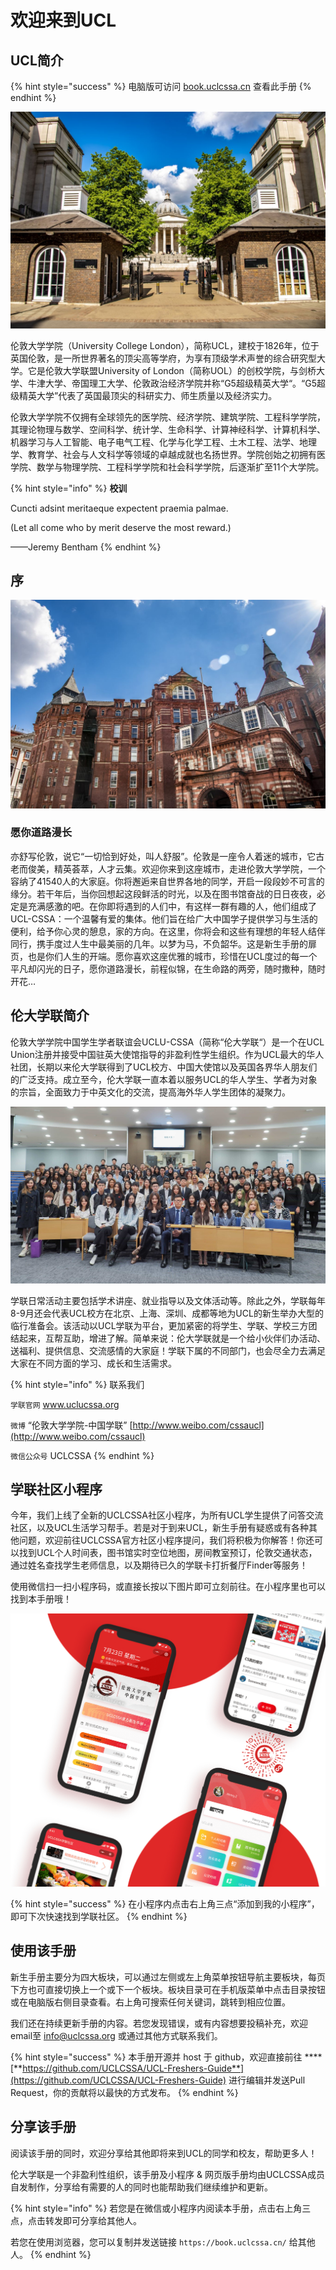 # 欢迎来到UCL

## UCL简介

{% hint style="success" %}
电脑版可访问 [book.uclcssa.cn](https://book.uclcssa.cn) 查看此手册
{% endhint %}

![UCL&#x6B63;&#x95E8;](.gitbook/assets/ucl1.jpg)

伦敦大学学院（University College London），简称UCL，建校于1826年，位于英国伦敦，是一所世界著名的顶尖高等学府，为享有顶级学术声誉的综合研究型大学。它是伦敦大学联盟University of London（简称UOL）的创校学院，与剑桥大学、牛津大学、帝国理工大学、伦敦政治经济学院并称“G5超级精英大学“。“G5超级精英大学”代表了英国最顶尖的科研实力、师生质量以及经济实力。

伦敦大学学院不仅拥有全球领先的医学院、经济学院、建筑学院、工程科学学院，其理论物理与数学、空间科学、统计学、生命科学、计算神经科学、计算机科学、机器学习与人工智能、电子电气工程、化学与化学工程、土木工程、法学、地理学、教育学、社会与人文科学等领域的卓越成就也名扬世界。学院创始之初拥有医学院、数学与物理学院、工程科学学院和社会科学学院，后逐渐扩至11个大学院。

{% hint style="info" %}
**校训**

Cuncti adsint meritaeque expectent praemia palmae. 

\(Let all come who by merit deserve the most reward.\) 

——Jeremy Bentham
{% endhint %}

## 序

![UCL&#x533B;&#x5B66;&#x697C;](.gitbook/assets/ucl2.jpg)

### 愿你道路漫长

亦舒写伦敦，说它“一切恰到好处，叫人舒服”。伦敦是一座令人着迷的城市，它古老而俊美，精英荟萃，人才云集。欢迎你来到这座城市，走进伦敦大学学院，一个容纳了41540人的大家庭。你将邂逅来自世界各地的同学，开启一段段妙不可言的缘分。若干年后，当你回想起这段鲜活的时光，以及在图书馆奋战的日日夜夜，必定是充满感激的吧。在你即将遇到的人们中，有这样一群有趣的人，他们组成了UCL-CSSA：一个温馨有爱的集体。他们旨在给广大中国学子提供学习与生活的便利，给予你心灵的憩息，家的方向。在这里，你将会和这些有理想的年轻人结伴同行，携手度过人生中最美丽的几年。以梦为马，不负韶华。这是新生手册的扉页，也是你们人生的开端。愿你喜欢这座优雅的城市，珍惜在UCL度过的每一个平凡却闪光的日子，愿你道路漫长，前程似锦，在生命路的两旁，随时撒种，随时开花…

## 伦大学联简介

伦敦大学学院中国学生学者联谊会UCLU-CSSA（简称“伦大学联“）是一个在UCL Union注册并接受中国驻英大使馆指导的非盈利性学生组织。作为UCL最大的华人社团，长期以来伦大学联得到了UCL校方、中国大使馆以及英国各界华人朋友们的广泛支持。成立至今，伦大学联一直本着以服务UCL的华人学生、学者为对象的宗旨，全面致力于中英文化的交流，提高海外华人学生团体的凝聚力。

![](.gitbook/assets/uclcssa.jpg)

学联日常活动主要包括学术讲座、就业指导以及文体活动等。除此之外，学联每年8-9月还会代表UCL校方在北京、上海、深圳、成都等地为UCL的新生举办大型的临行准备会。该活动以UCL学联为平台，更加紧密的将学生、学联、学校三方团结起来，互帮互助，增进了解。简单来说：伦大学联就是一个给小伙伴们办活动、送福利、提供信息、交流感情的大家庭！学联下属的不同部门，也会尽全力去满足大家在不同方面的学习、成长和生活需求。

{% hint style="info" %}
联系我们

`学联官网` www.uclucssa.org

`微博` “伦敦大学学院-中国学联” [http://www.weibo.com/cssaucl](http://www.weibo.com/cssaucl) 

`微信公众号` UCLCSSA
{% endhint %}

## 学联社区小程序

今年，我们上线了全新的UCLCSSA社区小程序，为所有UCL学生提供了问答交流社区，以及UCL生活学习帮手。若是对于到来UCL，新生手册有疑惑或有各种其他问题，欢迎前往UCLCSSA官方社区小程序提问，我们将积极为你解答！你还可以找到UCL个人时间表，图书馆实时空位地图，房间教室预订，伦敦交通状态，通过姓名查找学生老师信息，以及期待已久的学联卡打折餐厅Finder等服务！

使用微信扫一扫小程序码，或直接长按以下图片即可立刻前往。在小程序里也可以找到本手册哦！

![UCLCSSA&#x5B66;&#x8054;&#x793E;&#x533A;&#x5C0F;&#x7A0B;&#x5E8F;&#xFF08;&#x5FAE;&#x4FE1;&#x626B;&#x7801;&#x5373;&#x53EF;&#x4F7F;&#x7528;&#xFF09;](.gitbook/assets/miniprogram.png)

{% hint style="success" %}
在小程序内点击右上角三点“添加到我的小程序”，即可下次快速找到学联社区。
{% endhint %}

## 使用该手册

新生手册主要分为四大板块，可以通过左侧或左上角菜单按钮导航主要板块，每页下方也可直接切换上一个或下一个板块。板块目录可在手机版菜单中点击目录按钮或在电脑版右侧目录查看。右上角可搜索任何关键词，跳转到相应位置。

我们还在持续更新手册的内容。若您发现错误，或有内容想要投稿补充，欢迎email至 info@uclcssa.org 或通过其他方式联系我们。

{% hint style="success" %}
本手册开源并 host 于 github，欢迎直接前往 ****[**https://github.com/UCLCSSA/UCL-Freshers-Guide**](https://github.com/UCLCSSA/UCL-Freshers-Guide) 进行编辑并发送Pull Request，你的贡献将以最快的方式发布。
{% endhint %}

## 分享该手册

阅读该手册的同时，欢迎分享给其他即将来到UCL的同学和校友，帮助更多人！

伦大学联是一个非盈利性组织，该手册及小程序 & 网页版手册均由UCLCSSA成员自发制作，分享给有需要的人的同时也能帮助我们继续维护和更新。

{% hint style="info" %}
若您是在微信或小程序内阅读本手册，点击右上角三点，点击转发即可分享给其他人。

若您在使用浏览器，您可以复制并发送链接 `https://book.uclcssa.cn/` 给其他人。
{% endhint %}

